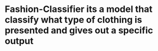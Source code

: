 # Fashion-Classifier its a model that classify what type of clothing is presented and gives out a specific output
